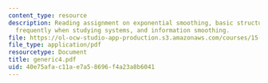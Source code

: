 ```yaml
---
content_type: resource
description: Reading assignment on exponential smoothing, basic structures that appear
  frequently when studying systems, and information smoothing.
file: https://ol-ocw-studio-app-production.s3.amazonaws.com/courses/15-988-system-dynamics-self-study-fall-1998-spring-1999/40e75afac11ae7a58696f4a23a8b6041_generic4.pdf
file_type: application/pdf
resourcetype: Document
title: generic4.pdf
uid: 40e75afa-c11a-e7a5-8696-f4a23a8b6041
---
```

